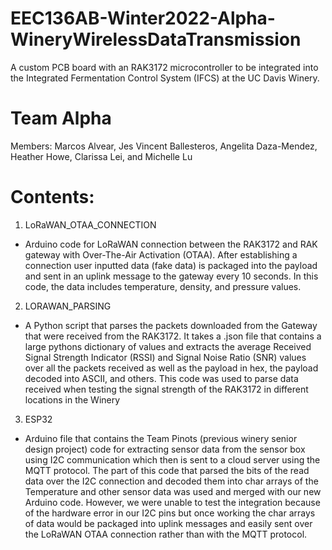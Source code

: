 # EEC136AB-Winter2022-Alpha-WineryWirelessDataTransmission
A custom PCB board with an RAK3172 microcontroller to be integrated into the Integrated Fermentation Control System (IFCS) at the UC Davis Winery.

# Team Alpha
Members: Marcos Alvear, Jes Vincent Ballesteros, Angelita Daza-Mendez, Heather Howe, Clarissa Lei, and Michelle Lu

# Contents:
1) LoRaWAN_OTAA_CONNECTION
- Arduino code for LoRaWAN connection between the RAK3172 and RAK gateway with Over-The-Air Activation (OTAA). After establishing a connection user inputted data (fake data) is packaged into the payload and sent in an uplink message to the gateway every 10 seconds. In this code, the data includes temperature, density, and pressure values.
2) LORAWAN_PARSING
- A Python script that parses the packets downloaded from the Gateway that were received from the RAK3172. It takes a .json file that contains a large pythons dictionary of values and extracts the average Received Signal Strength Indicator (RSSI) and Signal Noise Ratio (SNR) values over all the packets received as well as the payload in hex, the payload decoded into ASCII, and others. This code was used to parse data received when testing the signal strength of the RAK3172 in different locations in the Winery
3) ESP32
- Arduino file that contains the Team Pinots (previous winery senior design project) code for extracting sensor data from the sensor box using I2C communication which then is sent to a cloud server using the MQTT protocol. The part of this code that parsed the bits of the read data over the I2C connection and decoded them into char arrays of the Temperature and other sensor data was used and merged with our new Arduino code. However, we were unable to test the integration because of the hardware error in our I2C pins but once working the char arrays of data would be packaged into uplink messages and easily sent over the LoRaWAN OTAA connection rather than with the MQTT protocol. 
